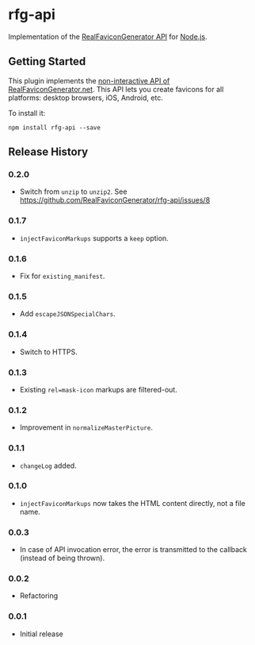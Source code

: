 # rfg-api

Implementation of the [RealFaviconGenerator API](http://realfavicongenerator.net/api)
for [Node.js](https://nodejs.org).

## Getting Started

This plugin implements the
[non-interactive API of RealFaviconGenerator.net](https://realfavicongenerator.net/api/non_interactive_api).
This API lets you create favicons for all platforms: desktop browsers, iOS, Android, etc.

To install it:

```shell
npm install rfg-api --save
```

## Release History

### 0.2.0

- Switch from `unzip` to `unzip2`. See https://github.com/RealFaviconGenerator/rfg-api/issues/8

### 0.1.7

- `injectFaviconMarkups` supports a `keep` option.

### 0.1.6

- Fix for `existing_manifest`.

### 0.1.5

- Add `escapeJSONSpecialChars`.

### 0.1.4

- Switch to HTTPS.

### 0.1.3

- Existing `rel=mask-icon` markups are filtered-out.

### 0.1.2

- Improvement in `normalizeMasterPicture`.

### 0.1.1

- `changeLog` added.

### 0.1.0

- `injectFaviconMarkups` now takes the HTML content directly, not a file name.

### 0.0.3

- In case of API invocation error, the error is transmitted to the callback
(instead of being thrown).

### 0.0.2

- Refactoring

### 0.0.1

- Initial release

